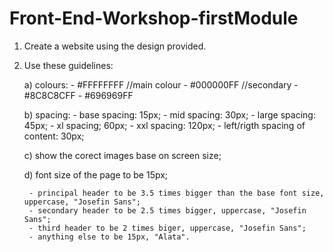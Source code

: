 # Front-End-Workshop-firstModule

1. Create a website using the design provided.

2. Use these guidelines:

    a) colours:
        - #FFFFFFFF  //main colour
        - #000000FF //secondary
        - #8C8C8CFF
        - #696969FF

    b) spacing:
        - base spacing: 15px;
        - mid spacing: 30px;
        - large spacing: 45px;
        - xl spacing; 60px;
        - xxl spacing: 120px;
        - left/rigth spacing of content: 30px;

    c) show the corect images base on screen size;

    d) font size of the page to be 15px;

        - principal header to be 3.5 times bigger than the base font size, uppercase, "Josefin Sans";
        - secondary header to be 2.5 times bigger, uppercase, "Josefin Sans";
        - third header to be 2 times biger, uppercase, "Josefin Sans";
        - anything else to be 15px, "Alata".
